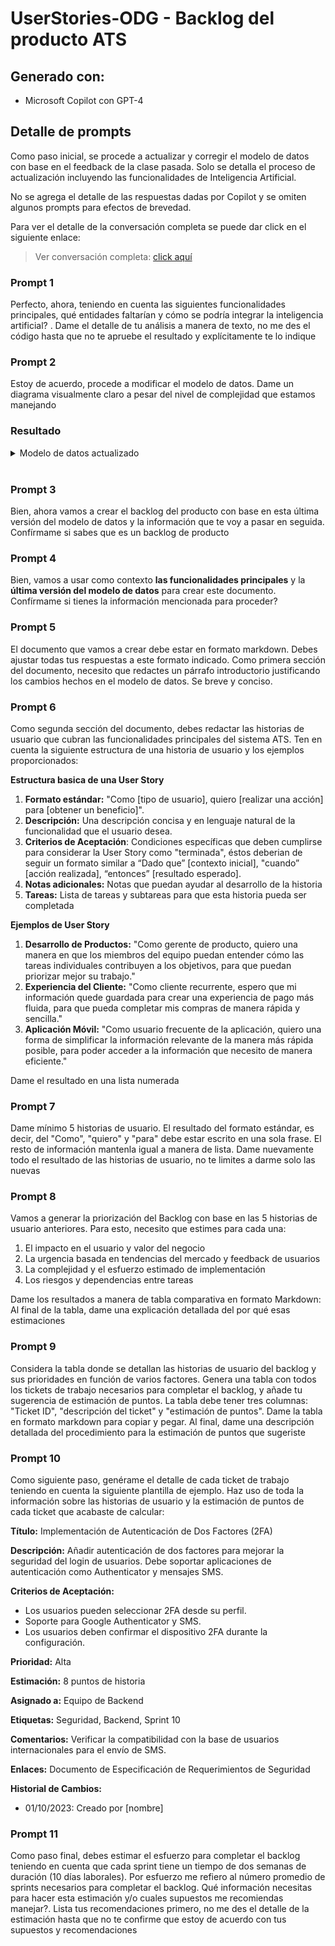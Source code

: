 # UserStories-ODG - Backlog del producto ATS

## Generado con:
* Microsoft Copilot con GPT-4

## Detalle de prompts
Como paso inicial, se procede a actualizar y corregir el modelo de datos con base en el feedback de la clase pasada. Solo se detalla el proceso de actualización incluyendo las funcionalidades de Inteligencia Artificial.

No se agrega el detalle de las respuestas dadas por Copilot y se omiten algunos prompts para efectos de brevedad.

Para ver el detalle de la conversación completa se puede dar click en el siguiente enlace:
> Ver conversación completa: [click aquí](https://sl.bing.net/dBe8rjTx6Cy)

### Prompt 1
Perfecto, ahora, teniendo en cuenta las siguientes funcionalidades principales, qué entidades faltarían y cómo se podría integrar la inteligencia artificial? . Dame el detalle de tu análisis a manera de texto, no me des el código hasta que no te apruebe el resultado y explícitamente te lo indique

### Prompt 2
Estoy de acuerdo, procede  a modificar el modelo de datos. Dame un diagrama visualmente claro a pesar del nivel de complejidad que estamos manejando

### Resultado

<details>
  <summary>Modelo de datos actualizado</summary>

  ```
erDiagram
    USUARIO ||--o{ CANDIDATO : "es opcionalmente"
    USUARIO ||--o{ RECLUTADOR : "es opcionalmente"
    USUARIO ||--o{ MANAGER_DE_CONTRATACION : "es opcionalmente"
    USUARIO ||--o{ ADMINISTRADOR_DEL_SISTEMA : "es opcionalmente"
    USUARIO {
        string id PK "Identificador único"
        string nombre "Nombre completo"
        string contacto "Información de contacto"
        string rol "Rol del usuario (Candidato, Reclutador, Manager de Contratación, Administrador del Sistema)"
        string permisos "Permisos asignados"
        string nombre_usuario "Nombre de usuario para acceso al sistema"
        string contrasena "Contraseña para acceso al sistema"
    }
    CANDIDATO ||--o{ APLICACION : "realiza"
    CANDIDATO ||--o{ VACANTE : "aplica a"
    CANDIDATO ||--o{ ENTREVISTA : "participa en"
    CANDIDATO ||--o{ OFERTA_DE_TRABAJO : "recibe"
    CANDIDATO ||--o{ ANALISIS_CV : "es evaluado por"
    CANDIDATO {
        string id FK "Identificador único del candidato"
        string historial_laboral "Historial de trabajos anteriores"
        string educacion "Educación y certificaciones"
        string habilidades "Habilidades relevantes"
    }
    RECLUTADOR ||--o{ APLICACION : "filtra y organiza"
    RECLUTADOR ||--o{ VACANTE : "crea"
    RECLUTADOR ||--o{ ENTREVISTA : "organiza"
    RECLUTADOR ||--o{ EVALUACION : "realiza"
    RECLUTADOR ||--o{ INFORME : "genera"
    RECLUTADOR ||--o{ INTEGRACIONES : "inicia y usa"
    RECLUTADOR ||--o{ MATCHING : "utiliza"
    RECLUTADOR {
        string id FK "Identificador único del reclutador"
        string departamento "Departamento al que pertenece"
    }
    MANAGER_DE_CONTRATACION ||--o{ VACANTE : "aprueba"
    MANAGER_DE_CONTRATACION ||--o{ OFERTA_DE_TRABAJO : "aprueba"
    MANAGER_DE_CONTRATACION ||--o{ INFORME : "genera"
    MANAGER_DE_CONTRATACION ||--o{ ANALISIS_PREDICTIVO : "consulta"
    MANAGER_DE_CONTRATACION {
        string id FK "Identificador único del manager de contratación"
        string departamento "Departamento al que pertenece"
    }
    ADMINISTRADOR_DEL_SISTEMA ||--o{ CONFIGURACION_DEL_SISTEMA : "configura"
    ADMINISTRADOR_DEL_SISTEMA ||--o{ CHATBOT : "implementa"
    ADMINISTRADOR_DEL_SISTEMA {
        string id FK "Identificador único del administrador del sistema"
    }
    APLICACION ||--o{ EVALUACION : "tiene asociada"
    APLICACION ||--o{ MATCHING : "es evaluada por"
    APLICACION {
        string id PK "Identificador único de la aplicación"
        string id_candidato FK "ID del candidato"
        string id_vacante FK "ID de la vacante"
        date fecha_aplicacion "Fecha en que se aplicó"
        string estado "Estado actual de la aplicación"
    }
    VACANTE ||--o{ OFERTA_DE_TRABAJO : "genera"
    VACANTE ||--o{ ENTREVISTA : "requiere"
    VACANTE ||--o{ MATCHING : "es evaluada por"
    VACANTE {
        string id PK "Identificador único de la vacante"
        string titulo "Título de la vacante"
        string descripcion "Descripción detallada"
        string requisitos "Requisitos necesarios"
        string ubicacion "Ubicación geográfica"
        string tipo_contrato "Tipo de contrato ofrecido"
        float salario "Rango salarial ofrecido"
    }
    ENTREVISTA ||--o{ OFERTA_DE_TRABAJO : "requiere"
    ENTREVISTA ||--o{ CHATBOT : "es realizada por"
    ENTREVISTA {
        string id PK "Identificador único de la entrevista"
        string id_candidato FK "ID del candidato"
        string id_reclutador FK "ID del reclutador"
        datetime fecha_hora "Fecha y hora programada"
        string modalidad "Modalidad de la entrevista"
    }
    OFERTA_DE_TRABAJO ||--o{ ANALISIS_PREDICTIVO : "es evaluada por"
    OFERTA_DE_TRABAJO {
        string id PK "Identificador único de la oferta de trabajo"
        string id_candidato FK "ID del candidato"
        string detalles "Detalles de la oferta"
        date fecha_envio "Fecha de envío de la oferta"
        string estado "Estado de la oferta"
    }
    INFORME ||--o{ ANALISIS_PREDICTIVO : "incluye"
    INFORME {
        string id PK "Identificador único del informe"
        string tipo "Tipo de informe"
        string datos "Datos contenidos en el informe"
        date fecha_generacion "Fecha de generación del informe"
    }
    CONFIGURACION_DEL_SISTEMA ||--o{ INTEGRACIONES : "configura"
    CONFIGURACION_DEL_SISTEMA ||--o{ CHATBOT : "configura"
    CONFIGURACION_DEL_SISTEMA {
        string id PK "Identificador único de la configuración del sistema"
        string configuraciones "Configuraciones del sistema"
        string opciones_notificacion "Opciones de notificación"
        string integraciones "Integraciones con otros sistemas"
    }
    INTEGRACIONES ||--|| CONFIGURACION_DEL_SISTEMA : "pertenece a"
    INTEGRACIONES {
        string id PK "Identificador único de la integración"
        string nombre "Nombre de la integración"
        string descripcion "Descripción de la integración"
        string tipo "Tipo de integración (API, Servicio Web, etc.)"
        string estado "Estado actual de la integración"
    }
    EVALUACION ||--o{ RECLUTADOR : "realizada por"
    EVALUACION ||--o{ ANALISIS_SENTIMIENTO : "incluye"
    EVALUACION {
        string id PK "Identificador único de la evaluación"
        string tipo "Tipo de evaluación realizada"
        string resultados "Resultados obtenidos"
        string comentarios "Comentarios adicionales"
    }
    ANALISIS_CV {
        string id PK "Identificador único del análisis de CV"
        string id_candidato FK "ID del candidato"
        string resultados "Resultados del análisis"
        string recomendaciones "Recomendaciones basadas en el análisis"
    }
    MATCHING {
        string id PK "Identificador único del matching"
        string id_candidato FK "ID del candidato"
        string id_vacante FK "ID de la vacante"
        string puntuacion "Puntuación del matching"
        string recomendaciones "Recomendaciones de matching"
    }
    CHATBOT {
        string id PK "Identificador único del chatbot"
        string configuraciones "Configuraciones del chatbot"
        string preguntas "Preguntas predefinidas"
        string respuestas "Respuestas generadas"
    }
    ANALISIS_PREDICTIVO {
        string id PK "Identificador único del análisis predictivo"
        string id_candidato FK "ID del candidato"
        string id_vacante FK "ID de la vacante"
        string probabilidad_exito "Probabilidad de éxito del candidato"
        string recomendaciones "Recomendaciones basadas en el análisis predictivo"
    }
    ANALISIS_SENTIMIENTO {
        string id PK "Identificador único del análisis de sentimiento"
        string id_entrevista FK "ID de la entrevista"
        string resultados "Resultados del análisis de sentimiento"
        string interpretaciones "Interpretaciones del análisis"
    }
```
</details>
<br>

### Prompt 3
Bien, ahora vamos a crear el backlog del producto con base en esta última versión del modelo de datos y la información que te voy a pasar en seguida. Confírmame si sabes que es un backlog de producto

### Prompt 4
Bien, vamos a usar como contexto **las funcionalidades principales** y la **última versión del modelo de datos**  para crear este documento. Confírmame si tienes la información mencionada para proceder?

### Prompt 5
El documento que vamos a crear debe estar en formato markdown. Debes ajustar todas tus respuestas a este formato indicado. Como primera sección del documento, necesito que redactes un párrafo introductorio justificando los cambios hechos en el modelo de datos. Se breve y conciso.

### Prompt 6
Como segunda sección del documento, debes redactar las historias de usuario que cubran las funcionalidades principales del sistema ATS. Ten en cuenta la siguiente estructura de una historia de usuario y los ejemplos proporcionados:

**Estructura basica de una User Story**

1. **Formato estándar:** "Como [tipo de usuario], quiero [realizar una acción] para [obtener un beneficio]".
2. **Descripción:** Una descripción concisa y en lenguaje natural de la funcionalidad que el usuario desea.
3. **Criterios de Aceptación**: Condiciones específicas que deben cumplirse para considerar la User Story como "terminada", éstos deberian de seguir un formato similar a “Dado que” [contexto inicial], "cuando” [acción realizada], “entonces” [resultado esperado].
4. **Notas adicionales:** Notas que puedan ayudar al desarrollo de la historia
5. **Tareas:** Lista de tareas y subtareas para que esta historia pueda ser completada

**Ejemplos de User Story**

1. **Desarrollo de Productos:** "Como gerente de producto, quiero una manera en que los miembros del equipo puedan entender cómo las tareas individuales contribuyen a los objetivos, para que puedan priorizar mejor su trabajo."
2. **Experiencia del Cliente:** "Como cliente recurrente, espero que mi información quede guardada para crear una experiencia de pago más fluida, para que pueda completar mis compras de manera rápida y sencilla."
3. **Aplicación Móvil:** "Como usuario frecuente de la aplicación, quiero una forma de simplificar la información relevante de la manera más rápida posible, para poder acceder a la información que necesito de manera eficiente."

Dame el resultado en una lista numerada

### Prompt 7
Dame mínimo 5 historias de usuario. El resultado del formato estándar, es decir, del "Como", "quiero" y "para" debe estar escrito en una sola frase. El resto de información mantenla igual a manera de lista. Dame nuevamente todo el resultado de las historias de usuario, no te limites a darme solo las nuevas

### Prompt 8
Vamos a generar la priorización del Backlog con base en las 5 historias de usuario anteriores. Para esto, necesito que estimes para cada una:

1. El impacto en el usuario y valor del negocio
2. La urgencia basada en tendencias del mercado y feedback de usuarios
3. La complejidad y el esfuerzo estimado de implementación
4. Los riesgos y dependencias entre tareas

Dame los resultados a manera de tabla comparativa en formato Markdown: Al final de la tabla, dame una explicación detallada del por qué esas estimaciones

### Prompt 9
Considera la tabla donde se detallan las historias de usuario del backlog y sus prioridades en función de varios factores. Genera una tabla con todos los tickets de trabajo necesarios para completar el backlog, y añade tu sugerencia de estimación de puntos. La tabla debe tener tres columnas: "Ticket ID", "descripción del ticket" y "estimación de puntos". Dame la tabla en formato markdown para copiar y pegar. Al final, dame una descripción detallada del procedimiento para la estimación de puntos que sugeriste

### Prompt 10
Como siguiente paso, genérame el detalle de cada ticket de trabajo teniendo en cuenta la siguiente plantilla de ejemplo. Haz uso de toda la información sobre las historias de usuario y la estimación de puntos de cada ticket que acabaste de calcular:

**Título:** Implementación de Autenticación de Dos Factores (2FA)

**Descripción:** Añadir autenticación de dos factores para mejorar la seguridad del login de usuarios. Debe soportar aplicaciones de autenticación como Authenticator y mensajes SMS.

**Criterios de Aceptación:**

- Los usuarios pueden seleccionar 2FA desde su perfil.
- Soporte para Google Authenticator y SMS.
- Los usuarios deben confirmar el dispositivo 2FA durante la configuración.

**Prioridad:** Alta

**Estimación:** 8 puntos de historia

**Asignado a:** Equipo de Backend

**Etiquetas:** Seguridad, Backend, Sprint 10

**Comentarios:** Verificar la compatibilidad con la base de usuarios internacionales para el envío de SMS.

**Enlaces:** Documento de Especificación de Requerimientos de Seguridad

**Historial de Cambios:**

- 01/10/2023: Creado por [nombre]

### Prompt 11
Como paso final, debes estimar el esfuerzo para completar el backlog teniendo en cuenta que cada sprint tiene un tiempo de dos semanas de duración (10 días laborales). Por esfuerzo me refiero al número promedio de sprints necesarios para completar el backlog. Qué información necesitas para hacer esta estimación y/o cuales supuestos me recomiendas manejar?. Lista tus recomendaciones primero, no me des el detalle de la estimación hasta que no te confirme que estoy de acuerdo con tus supuestos y recomendaciones